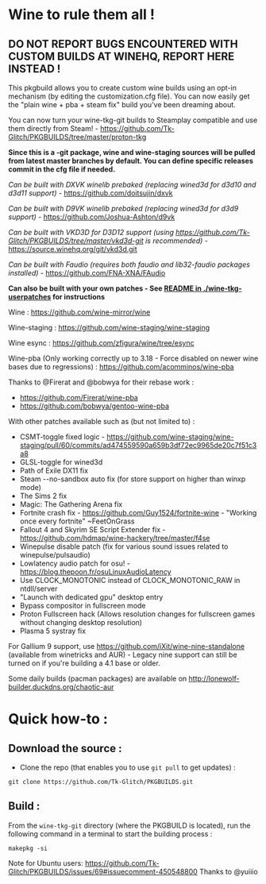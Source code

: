 # Wine to rule them all !

## DO NOT REPORT BUGS ENCOUNTERED WITH CUSTOM BUILDS AT WINEHQ, REPORT HERE INSTEAD !

This pkgbuild allows you to create custom wine builds using an opt-in mechanism (by editing the customization.cfg file). You can now easily get the "plain wine + pba + steam fix" build you've been dreaming about.

You can now turn your wine-tkg-git builds to Steamplay compatible and use them directly from Steam! - https://github.com/Tk-Glitch/PKGBUILDS/tree/master/proton-tkg

**Since this is a -git package, wine and wine-staging sources will be pulled from latest master branches by default. You can define specific releases commit in the cfg file if needed.**

*Can be built with DXVK winelib prebaked (replacing wined3d for d3d10 and d3d11 support)* - https://github.com/doitsujin/dxvk

*Can be built with D9VK winelib prebaked (replacing wined3d for d3d9 support)* - https://github.com/Joshua-Ashton/d9vk

*Can be built with VKD3D for D3D12 support (using https://github.com/Tk-Glitch/PKGBUILDS/tree/master/vkd3d-git is recommended)* - https://source.winehq.org/git/vkd3d.git

*Can be built with Faudio (requires both faudio and lib32-faudio packages installed)* - https://github.com/FNA-XNA/FAudio

**Can also be built with your own patches - See [README in ./wine-tkg-userpatches](wine-tkg-userpatches/README.md) for instructions**

Wine : https://github.com/wine-mirror/wine

Wine-staging : https://github.com/wine-staging/wine-staging

Wine esync : https://github.com/zfigura/wine/tree/esync

Wine-pba (Only working correctly up to 3.18 - Force disabled on newer wine bases due to regressions) : https://github.com/acomminos/wine-pba

Thanks to @Firerat and @bobwya for their rebase work :
- https://github.com/Firerat/wine-pba
- https://github.com/bobwya/gentoo-wine-pba

With other patches available such as (but not limited to) :
- CSMT-toggle fixed logic - https://github.com/wine-staging/wine-staging/pull/60/commits/ad474559590a659b3df72ec9965de20c7f51c3a8
- GLSL-toggle for wined3d
- Path of Exile DX11 fix
- Steam --no-sandbox auto fix (for store support on higher than winxp mode)
- The Sims 2 fix
- Magic: The Gathering Arena fix
- Fortnite crash fix - https://github.com/Guy1524/fortnite-wine - "Working once every fortnite" ~FeetOnGrass
- Fallout 4 and Skyrim SE Script Extender fix - https://github.com/hdmap/wine-hackery/tree/master/f4se
- Winepulse disable patch (fix for various sound issues related to winepulse/pulsaudio)
- Lowlatency audio patch for osu! - https://blog.thepoon.fr/osuLinuxAudioLatency
- Use CLOCK_MONOTONIC instead of CLOCK_MONOTONIC_RAW in ntdll/server
- "Launch with dedicated gpu" desktop entry
- Bypass compositor in fullscreen mode
- Proton Fullscreen hack (Allows resolution changes for fullscreen games without changing desktop resolution)
- Plasma 5 systray fix

For Gallium 9 support, use https://github.com/iXit/wine-nine-standalone (available from winetricks and AUR) - Legacy nine support can still be turned on if you're building a 4.1 base or older.

Some daily builds (pacman packages) are available on http://lonewolf-builder.duckdns.org/chaotic-aur


# Quick how-to :

## Download the source :


 * Clone the repo (that enables you to use `git pull` to get updates) :
```
git clone https://github.com/Tk-Glitch/PKGBUILDS.git
```


## Build :

From the `wine-tkg-git` directory (where the PKGBUILD is located), run the following command in a terminal to start the building process :
```
makepkg -si
```


Note for Ubuntu users: https://github.com/Tk-Glitch/PKGBUILDS/issues/69#issuecomment-450548800 Thanks to @yuiiio
